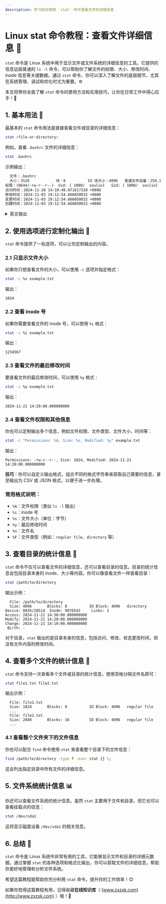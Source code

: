 ```yaml
---
description: 学习如何使用 `stat` 命令查看文件的详细信息  
---
```


# Linux stat 命令教程：查看文件详细信息 🧐

`stat` 命令是 Linux 系统中用于显示文件或文件系统的详细信息的工具。它提供的信息远超普通的 `ls -l` 命令，可以帮助你了解文件的权限、大小、修改时间、 inode 信息等关键数据。通过 `stat` 命令，你可以深入了解文件的底层细节，尤其在系统管理、调试和优化时尤为重要。⚙️

本文将带你全面了解 `stat` 命令的使用方法和实用技巧，让你在日常工作中得心应手！🚀

## 1. 基本用法 📝

最基本的 `stat` 命令用法是直接查看文件或目录的详细信息：

```bash
stat <file-or-directory>
```

例如，查看 `.bashrc` 文件的详细信息：

```bash
stat .bashrc
```

示例输出：

```bash
  文件：.bashrc
  大小：3526            块：8          IO 块大小：4096   普通文件设备：259,11    Inode: 392454      硬链接：1
权限：(0644/-rw-r--r--)  Uid: ( 1000/  soulio)   Gid: ( 1000/  soulio)
访问时间：2024-11-20 14:10:40.071617328 +0800
修改时间：2024-11-03 19:12:54.666050032 +0800
变更时间：2024-11-03 19:12:54.666050032 +0800
创建时间：2024-11-03 19:12:54.666050032 +0800
```


<details>
<summary>英文输出</summary>

```
  File: .bashrc
  Size: 3526            Blocks: 8          IO Block: 4096   regular file
Device: 259,11  Inode: 392454      Links: 1
Access: (0644/-rw-r--r--)  Uid: ( 1000/  soulio)   Gid: ( 1000/  soulio)
Access: 2024-11-20 14:10:40.071617328 +0800
Modify: 2024-11-03 19:12:54.666050032 +0800
Change: 2024-11-03 19:12:54.666050032 +0800
 Birth: 2024-11-03 19:12:54.666050032 +0800
```

输出解释：
- **Size**：文件大小，单位为字节。
- **Blocks**：文件占用的磁盘块数。
- **IO Block**：文件的 I/O 块大小。
- **Device**：文件所在的设备。
- **Inode**：文件的 inode 号。
- **Links**：文件的硬链接数。
- **Access**：文件的最后访问时间。
- **Modify**：文件的最后修改时间。
- **Change**：文件的最后状态更改时间。
- **Birth**：文件的创建时间（并非所有文件系统都支持）。
</details>

## 2. 使用选项进行定制化输出 🎨

`stat` 命令提供了一些选项，可以让你定制输出的内容。

### 2.1 只显示文件大小

如果你只想查看文件的大小，可以使用 `-c` 选项并指定格式：

```bash
stat -c %s example.txt
```

输出：

```
1024
```

### 2.2 查看 inode 号

如果你需要查看文件的 inode 号，可以使用 `%i` 格式：

```bash
stat -c %i example.txt
```

输出：

```
1234567
```

### 2.3 查看文件的最后修改时间

要查看文件的最后修改时间，可以使用 `%y` 格式：

```bash
stat -c %y example.txt
```

输出：

```
2024-11-21 14:20:00.000000000
```

### 2.4 查看文件权限和其他信息

你也可以定制输出多个信息，例如文件权限、文件类型、文件大小、时间等：

```bash
stat -c "Permissions: %A, Size: %s, Modified: %y" example.txt
```

输出：

```
Permissions: -rw-r--r--, Size: 1024, Modified: 2024-11-21 14:20:00.000000000
```

**技巧**：你可以自定义输出格式，组合不同的格式字符串来获取自己需要的信息，甚至输出为 CSV 或 JSON 格式，以便于进一步处理。

### 常用格式说明：
- `%A`：文件权限（类似 `ls -l` 输出）
- `%i`：inode 号
- `%s`：文件大小（单位：字节）
- `%y`：最后修改时间
- `%n`：文件名
- `%F`：文件类型（例如：`regular file`、`directory` 等）

## 3. 查看目录的统计信息 🏁

`stat` 命令不仅可以查看文件的详细信息，还可以查看目录的信息。目录的统计信息会包括目录本身的 inode、大小等内容。你可以像查看文件一样查看目录：

```bash
stat /path/to/directory
```

输出示例：

```
  File: /path/to/directory
  Size: 4096       Blocks: 8          IO Block: 4096   directory
Device: 803h/2051d  Inode: 9876543     Links: 2
Access: 2024-11-21 14:30:00.000000000
Modify: 2024-11-21 14:20:00.000000000
Change: 2024-11-21 14:10:00.000000000
 Birth: -
```

对于目录，`stat` 输出的是目录本身的信息，包括访问、修改、状态更改时间，但没有文件内容的修改时间。

## 4. 查看多个文件的统计信息 📂

`stat` 命令支持一次查看多个文件或目录的统计信息，使用空格分隔文件名即可：

```bash
stat file1.txt file2.txt
```

输出示例：

```
  File: file1.txt
  Size: 1024       Blocks: 8          IO Block: 4096   regular file
  ...
  File: file2.txt
  Size: 2048       Blocks: 16         IO Block: 4096   regular file
  ...
```

### 4.1 查看整个文件夹下的文件信息

你也可以配合 `find` 命令使用 `stat` 来查看整个目录下的文件信息：

```bash
find /path/to/directory -type f -exec stat {} \;
```

这会列出指定目录中所有文件的详细信息。

## 5. 文件系统统计信息 📊

你还可以查看文件系统的统计信息。虽然 `stat` 主要用于文件和目录，但它也可以查看挂载点的信息：

```bash
stat /dev/sda1
```

这将显示磁盘设备 `/dev/sda1` 的相关信息。

## 6. 总结 🌟

`stat` 命令是 Linux 系统中非常有用的工具，它能够显示文件和目录的详细元数据。通过掌握 `stat` 的各种选项和格式化输出，你可以获取文件的详细信息，帮助你更好地管理和分析文件系统。

希望这篇教程能帮助你充分利用 `stat` 命令，提升你的工作效率！😊

如果你觉得这篇教程有用，记得收藏**在线知识库**（ [www.zxzsk.com](http://www.zxzsk.com) ）哦！🎉